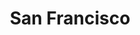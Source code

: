 ---
title: "San Francisco"
url: /ciudad-autonoma-de-buenos-aires/san-francisco-avenida-raul-scalabrini-ortiz/
shop: Feinkost
---